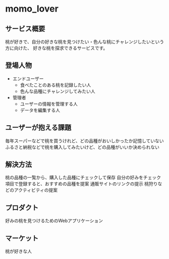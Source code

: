 # momo_lover
## サービス概要
桃が好きで、自分の好きな桃を見つけたい・色んな桃にチャレンジしたいという方に向けた、
好きな桃を探求できるサービスです。

## 登場人物
- エンドユーザー
  - 食べたことのある桃を記録したい人
  - 色んな品種にチャレンジしてみたい人
- 管理者
  - ユーザーの情報を管理する人
  - データを編集する人

## ユーザーが抱える課題
毎年スーパーなどで桃を買うけれど、どの品種がおいしかったか記憶していない  
ふるさと納税などで桃を購入してみたいけど、どの品種がいいか決められない

## 解決方法
桃の品種の一覧から、購入した品種にチェックして保存
自分の好みをチェック項目で登録すると、おすすめの品種を提案
通販サイトのリンクの提示
桃狩りなどのアクティビティの提案

## プロダクト
好みの桃を見つけるためのWebアプリケーション

## マーケット
桃が好きな人